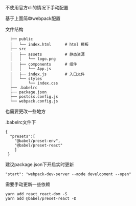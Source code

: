 
不使用官方cli的情况下手动配置

基于上面简单webpack配置

文件结构

```
  ├── public
  │   └── index.html      # html 模板
  ├── src
  │   ├── assets          # 静态资源
  │   │   └── logo.png
  │   ├── components      # 组件
  │   │   └── App.js
  │   ├── index.js        # 入口文件
  │   └── styles
  │       └── index.css
  ├── .babelrc
  ├── package.json
  ├── postcss.config.js
  └── webpack.config.js
```

也需要更改一些地方

.babelrc文件下

```
{
  "presets":[
    "@babel/preset-env",
    "@babel/preset-react"
    ]
 }
```

建议package.json下开启实时更新

```
"start": "webpack-dev-server --mode development --open"
```

需要手动更新一些依赖

```
yarn add react react-dom -S
yarn add @babel/preset-react -D
```

